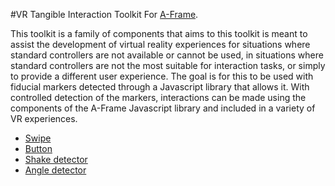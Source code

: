#VR Tangible Interaction Toolkit
For [A-Frame](https://aframe.io).

This toolkit is a family of components that aims to this toolkit is meant to assist the development of virtual reality experiences for situations where standard controllers are not available or cannot be used, in situations where standard controllers are not the most suitable for interaction tasks, or simply to provide a different user experience.
The goal is for this to be used with fiducial markers detected through a Javascript library that allows it. With controlled detection of the markers, interactions can be made using the components of the A-Frame Javascript library and included in a variety of VR experiences.


- [Swipe](Swipe)
- [Button](Button)
- [Shake detector](Shake%20detector)
- [Angle detector](Angle%20detector)
